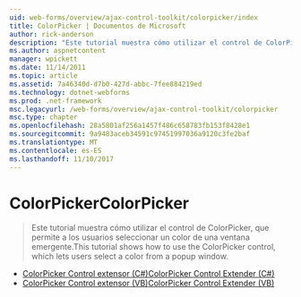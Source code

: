 ```yaml
---
uid: web-forms/overview/ajax-control-toolkit/colorpicker/index
title: ColorPicker | Documentos de Microsoft
author: rick-anderson
description: "Este tutorial muestra cómo utilizar el control de ColorPicker, que permite a los usuarios seleccionar un color de una ventana emergente."
ms.author: aspnetcontent
manager: wpickett
ms.date: 11/14/2011
ms.topic: article
ms.assetid: 7a46340d-d7b0-427d-abbc-7fee884219ed
ms.technology: dotnet-webforms
ms.prod: .net-framework
msc.legacyurl: /web-forms/overview/ajax-control-toolkit/colorpicker
msc.type: chapter
ms.openlocfilehash: 28a5801af256a1457f486c658783fb153f8428e1
ms.sourcegitcommit: 9a9483aceb34591c97451997036a9120c3fe2baf
ms.translationtype: MT
ms.contentlocale: es-ES
ms.lasthandoff: 11/10/2017
---
```

<a name="colorpicker"></a><span data-ttu-id="9e536-103">ColorPicker</span><span class="sxs-lookup"><span data-stu-id="9e536-103">ColorPicker</span></span>
====================
> <span data-ttu-id="9e536-104">Este tutorial muestra cómo utilizar el control de ColorPicker, que permite a los usuarios seleccionar un color de una ventana emergente.</span><span class="sxs-lookup"><span data-stu-id="9e536-104">This tutorial shows how to use the ColorPicker control, which lets users select a color from a popup window.</span></span>


- [<span data-ttu-id="9e536-105">ColorPicker Control extensor (C#)</span><span class="sxs-lookup"><span data-stu-id="9e536-105">ColorPicker Control Extender (C#)</span></span>](using-the-colorpicker-control-extender-cs.md)
- [<span data-ttu-id="9e536-106">ColorPicker Control extensor (VB)</span><span class="sxs-lookup"><span data-stu-id="9e536-106">ColorPicker Control Extender (VB)</span></span>](using-the-colorpicker-control-extender-vb.md)
